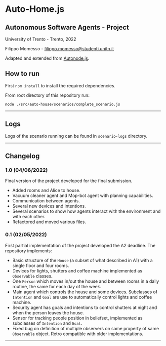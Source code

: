 # Auto-Home.js

## Autonomous Software Agents - Project

University of Trento - Trento, 2022

Filippo Momesso - filippo.momesso@studenti.unitn.it

Adapted and extended from [Autonode.js](https://github.com/marcorobol/Autonode.js).

## How to run

First `npm install` to install the required dependencies.

From root directory of this repository run:

```
node ./src/auto-house/scenarios/complete_scenario.js
```

---

## Logs

Logs of the scenario running can be found in `scenario-logs` directory.

---

## Changelog

### 1.0 (04/06/2022)

Final version of the project developed for the final submission.

-   Added rooms and Alice to house.
-   Vacuum cleaner agent and Mop-bot agent with planning capabilities.
-   Communication between agents.
-   Several new devices and intentions.
-   Several scenarios to show how agents interact with the environment and with each other.
-   Refactored and moved various files.

### 0.1 (02/05/2022)

First partial implementation of the project developed the A2 deadline.
The repository implements:

-   Basic structure of the `House` (a subset of what described in A1) with a single floor and four rooms.
-   Devices for lights, shutters and coffee machine implemented as `Observable` classes.
-   One `Person` which moves in/out the house and between rooms in a daily routine, the same for each day of the week.
-   Main agent which controls the house and some devices. Subclasses of `Intention` and `Goal` are use to automatically control lights and coffee machine.
-   Security agent has goals and intentions to control shutters at night and when the person leaves the house.
-   Sensor for tracking people position in beliefset, implemented as subclasses of `Intention` and `Goal`.
-   Fixed bug on definition of multiple observers on same property of same `Observable` object. Retro compatible with older implementations.

---
